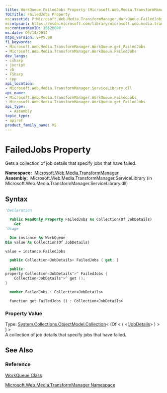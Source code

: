 ```yaml
---
title: WorkQueue.FailedJobs Property (Microsoft.Web.Media.TransformManager)
TOCTitle: FailedJobs Property
ms:assetid: P:Microsoft.Web.Media.TransformManager.WorkQueue.FailedJobs
ms:mtpsurl: https://msdn.microsoft.com/library/microsoft.web.media.transformmanager.workqueue.failedjobs(v=VS.90)
ms:contentKeyID: 35520880
ms.date: 06/14/2012
mtps_version: v=VS.90
f1_keywords:
- Microsoft.Web.Media.TransformManager.WorkQueue.get_FailedJobs
- Microsoft.Web.Media.TransformManager.WorkQueue.FailedJobs
dev_langs:
- csharp
- jscript
- vb
- FSharp
- cpp
api_location:
- Microsoft.Web.Media.TransformManager.ServiceLibrary.dll
api_name:
- Microsoft.Web.Media.TransformManager.WorkQueue.FailedJobs
- Microsoft.Web.Media.TransformManager.WorkQueue.get_FailedJobs
api_type:
  - Assembly
topic_type:
- apiref
product_family_name: VS
---
```


# FailedJobs Property

Gets a collection of job details that specify jobs that have failed.

**Namespace:**  [Microsoft.Web.Media.TransformManager](microsoft-web-media-transformmanager-namespace.md)  
**Assembly:**  Microsoft.Web.Media.TransformManager.ServiceLibrary (in Microsoft.Web.Media.TransformManager.ServiceLibrary.dll)

## Syntax

```vb
'Declaration

  Public ReadOnly Property FailedJobs As Collection(Of JobDetails)
    Get
'Usage

  Dim instance As WorkQueue
Dim value As Collection(Of JobDetails)

value = instance.FailedJobs
```

```csharp
  public Collection<JobDetails> FailedJobs { get; }
```

```cpp
  public:
property Collection<JobDetails^>^ FailedJobs {
    Collection<JobDetails^>^ get ();
}
```

``` fsharp
  member FailedJobs : Collection<JobDetails>
```

```jscript
  function get FailedJobs () : Collection<JobDetails>
```

### Property Value

Type: [System.Collections.ObjectModel.Collection](https://msdn.microsoft.com/library/ms132397)\< (Of \< ( \<'[JobDetails](jobdetails-class-microsoft-web-media-transformmanager.md)\> ) \> ) \>  
A collection of job details that specify jobs that have failed.  

## See Also

### Reference

[WorkQueue Class](workqueue-class-microsoft-web-media-transformmanager.md)

[Microsoft.Web.Media.TransformManager Namespace](microsoft-web-media-transformmanager-namespace.md)

